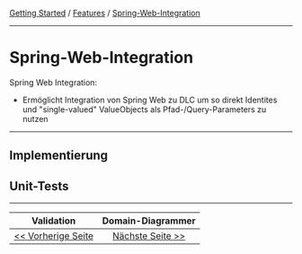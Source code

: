 <a href="../getting_started.md">Getting Started</a> / <a href="./features.md">Features</a> / <a href="./spring_web_integration.md">Spring-Web-Integration</a>

<hr/>

# Spring-Web-Integration

Spring Web Integration:

- Ermöglicht Integration von Spring Web zu DLC um so direkt Identites und "single-valued" ValueObjects als 
Pfad-/Query-Parameters zu nutzen

<hr/>

## Implementierung

## Unit-Tests

<hr/>

|            **Validation**             |           **Domain-Diagrammer**            |
|:-------------------------------------:|:------------------------------------------:|
| [<< Vorherige Seite](./validation.md) | [Nächste Seite >>](./domain_diagrammer.md) |
